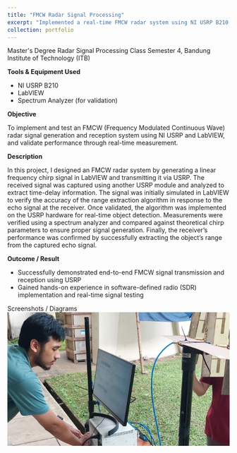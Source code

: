 ```yaml
---
title: "FMCW Radar Signal Processing"
excerpt: "Implemented a real-time FMCW radar system using NI USRP B210 and LabVIEW by generating and transmitting linear chirp signals. The receiver module captured echo signals to extract time-delay and estimate range. The system was first simulated in LabVIEW, then validated through physical measurements and spectrum analysis. This project provided hands-on experience in SDR-based radar systems, signal integrity verification, and time-frequency analysis.<br/><img src='/images/fmcw_radar_1.jpg'>"
collection: portfolio
---
```


Master's Degree Radar Signal Processing Class Semester 4, Bandung Institute of Technology (ITB)

**Tools & Equipment Used**
- NI USRP B210
- LabVIEW
- Spectrum Analyzer (for validation)

**Objective**

To implement and test an FMCW (Frequency Modulated Continuous Wave) radar signal generation and reception system using NI USRP and LabVIEW, and validate performance through real-time measurement.

**Description**

In this project, I designed an FMCW radar system by generating a linear frequency chirp signal in LabVIEW and transmitting it via USRP. The received signal was captured using another USRP module and analyzed to extract time-delay information. The signal was initially simulated in LabVIEW to verify the accuracy of the range extraction algorithm in response to the echo signal at the receiver. Once validated, the algorithm was implemented on the USRP hardware for real-time object detection. Measurements were verified using a spectrum analyzer and compared against theoretical chirp parameters to ensure proper signal generation. Finally, the receiver’s performance was confirmed by successfully extracting the object’s range from the captured echo signal.

**Outcome / Result**
- Successfully demonstrated end-to-end FMCW signal transmission and reception using USRP
- Gained hands-on experience in software-defined radio (SDR) implementation and real-time signal testing

Screenshots / Diagrams
<img src='/images/fmcw_radar_1.jpg'>
